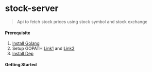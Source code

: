 
# stock-server

> Api to fetch stock prices using stock symbol and stock exchange

#### Prerequisite

1. [Install Golang](https://golang.org/doc/install)
2. Setup GOPATH [Link1](https://golang.org/doc/code.html#GOPATH) and [Link2](https://github.com/golang/go/wiki/GOPATH)
3. [Install Dep](https://github.com/golang/dep)

#### Getting Started